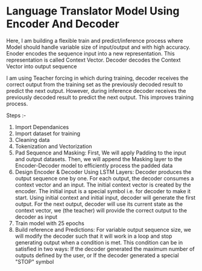 # Language Translator Model Using Encoder And Decoder

Here, I am building a flexible train and predict/inference process where Model should handle variable size of input/output and with high accuracy.
Enoder encodes the sequence input into a new representation. This representation is called Context Vector. Decoder decodes the Context Vector into output sequence

I am using Teacher forcing in which during training, decoder receives the correct output from the training set as the previously decoded result to predict the next output. However, during inference decoder receives the previously decoded result to predict the next output. This improves training process.

Steps :-

1. Import Dependanices
2. Import dataset for training
3. Cleaning data
4. Tokenization and Vectorization
5. Pad Sequence and Masking: First, We will apply Padding to the input and output datasets. Then, we will append the Masking layer to the Encoder-Decoder model to efficiently process the padded data
6. Design Encoder & Decoder Using LSTM Layers:
Decoder produces the output sequence one by one. For each output, the decoder consumes a context vector and an input.
The initial context vector is created by the encoder. The initial input is a special symbol i.e. <start> for decoder to make it start.
Using initial context and initial input, decoder will generate the first output.
For the next output, decoder will use its current state as the context vector, we (the teacher) will provide the correct output to the decoder as input
7. Train model with 25 epochs
8. Build reference and Predictions:
For variable output sequence size, we will modify the decoder such that it will work in a loop and stop generating output when a condition is met. This condition  can be in satisfied in two ways:
If the decoder generated the maximum number of outputs defined by the user, or If the decoder generated a special "STOP" symbol
